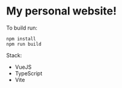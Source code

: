 # My personal website!

To build run:
```shell
npm install
npm run build
```

Stack:
 - VueJS
 - TypeScript
 - Vite